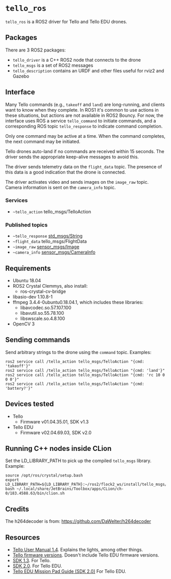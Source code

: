 # `tello_ros`

`tello_ros` is a ROS2 driver for Tello and Tello EDU drones.

## Packages

There are 3 ROS2 packages:
* `tello_driver` is a C++ ROS2 node that connects to the drone
* `tello_msgs` is a set of ROS2 messages
* `tello_description` contains an URDF and other files useful for rviz2 and Gazebo

## Interface

Many Tello commands (e.g., `takeoff` and `land`) are long-running, and clients want to know when they complete.
In ROS1 it's common to use actions in these situations, but actions are not available in ROS2 Bouncy.
For now, the interface uses ROS a service `tello_command` to initiate commands,
and a corresponding ROS topic `tello_response` to indicate command completion.

Only one command may be active at a time.
When the command completes, the next command may be initiated.

Tello drones auto-land if no commands are received within 15 seconds.
The driver sends the appropriate keep-alive messages to avoid this.

The driver sends telemetry data on the `flight_data` topic.
The presence of this data is a good indication that the drone is connected.

The driver activates video and sends images on the `image_raw` topic.
Camera information is sent on the `camera_info` topic.

### Services

* `~tello_action` tello_msgs/TelloAction

### Published topics

* `~tello_response` [std_msgs/String](http://docs.ros.org/api/std_msgs/html/msg/String.html)
* `~flight_data` tello_msgs/FlightData
* `~image_raw` [sensor_msgs/Image](http://docs.ros.org/api/sensor_msgs/html/msg/Image.html)
* `~camera_info` [sensor_msgs/CameraInfo](http://docs.ros.org/api/sensor_msgs/html/msg/CameraInfo.html)

## Requirements

* Ubuntu 18.04
* ROS2 Crystal Clemmys, also install:
  * ros-crystal-cv-bridge
* libasio-dev 1.10.8-1
* ffmpeg 3.4.4-0ubuntu0.18.04.1, which includes these libraries:
  * libavcodec.so.57.107.100
  * libavutil.so.55.78.100
  * libswscale.so.4.8.100
* OpenCV 3

## Sending commands

Send arbitrary strings to the drone using the `command` topic.
Examples:
~~~~
ros2 service call /tello_action tello_msgs/TelloAction "{cmd: 'takeoff'}"
ros2 service call /tello_action tello_msgs/TelloAction "{cmd: 'land'}"
ros2 service call /tello_action tello_msgs/TelloAction "{cmd: 'rc 10 0 0 0'}"
ros2 service call /tello_action tello_msgs/TelloAction "{cmd: 'battery?'}"
~~~~

## Devices tested

* Tello
  * Firmware v01.04.35.01, SDK v1.3
* Tello EDU
  * Firmware v02.04.69.03, SDK v2.0

## Running C++ nodes inside CLion

Set the LD_LIBRARY_PATH to pick up the compiled `tello_msgs` library.
Example:
~~~~
source /opt/ros/crystal/setup.bash
export LD_LIBRARY_PATH=${LD_LIBRARY_PATH}:~/ros2/flock2_ws/install/tello_msgs/lib
bash ~/.local/share/JetBrains/Toolbox/apps/CLion/ch-0/183.4588.63/bin/clion.sh
~~~~

## Credits

The h264decoder is from: https://github.com/DaWelter/h264decoder

## Resources

* [Tello User Manual 1.4](https://dl-cdn.ryzerobotics.com/downloads/Tello/Tello%20User%20Manual%20v1.4.pdf). Explains the lights, among other things.
* [Tello firmware versions](https://dl-cdn.ryzerobotics.com/downloads/Tello/20180816/Tello_Release_Notes_en.pdf). Doesn't include Tello EDU firmware versions.
* [SDK 1.3](https://terra-1-g.djicdn.com/2d4dce68897a46b19fc717f3576b7c6a/Tello%20%E7%BC%96%E7%A8%8B%E7%9B%B8%E5%85%B3/For%20Tello/Tello%20SDK%20Documentation%20EN_1.3_1122.pdf). For Tello.
* [SDK 2.0](https://dl-cdn.ryzerobotics.com/downloads/Tello/Tello%20SDK%202.0%20User%20Guide.pdf). For Tello EDU.
* [Tello EDU Mission Pad Guide (SDK 2.0)](https://dl-cdn.ryzerobotics.com/downloads/Tello/Tello%20Mission%20Pad%20User%20Guide.pdf) For Tello EDU.
